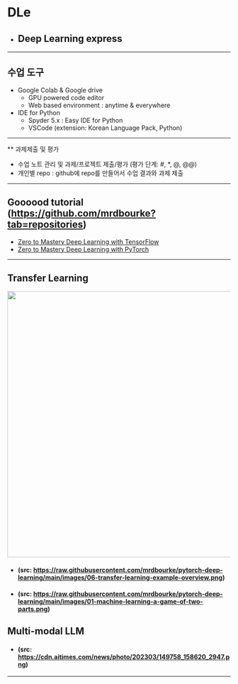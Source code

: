 # DLe
- ## Deep Learning express
---
## 수업 도구
* Google Colab & Google drive
  - GPU powered code editor
  - Web based environment : anytime & everywhere
* IDE for Python
  - Spyder 5.x : Easy IDE for Python
  - VSCode (extension: Korean Language Pack, Python)
---  

** 과제제출 및 평가
- 수업 노트 관리 및 과제/프로젝트 제출/평가 (평가 단계: #, *, @, @@)
- 개인별 repo : github에 repo를 만들어서 수업 결과와 과제 제출                

---
## Goooood tutorial (https://github.com/mrdbourke?tab=repositories)  
- [Zero to Mastery Deep Learning with TensorFlow](https://github.com/mrdbourke/tensorflow-deep-learning)
- [Zero to Mastery Deep Learning with PyTorch](https://github.com/mrdbourke/pytorch-deep-learning)
---
## Transfer Learning 
<img src="https://github.com/mrdbourke/pytorch-deep-learning/raw/main/images/06-transfer-learning-example-overview.png" width=900 height=600>  

- #### (src: https://raw.githubusercontent.com/mrdbourke/pytorch-deep-learning/main/images/06-transfer-learning-example-overview.png)  
- #### (src: https://raw.githubusercontent.com/mrdbourke/pytorch-deep-learning/main/images/01-machine-learning-a-game-of-two-parts.png)

## Multi-modal LLM  
- #### (src: https://cdn.aitimes.com/news/photo/202303/149758_158620_2947.png)  

---
